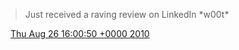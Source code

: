 > Just received a raving review on LinkedIn \*w00t\*

<img src="../../media/tweet.ico" width="12" /> [Thu Aug 26 16:00:50 +0000 2010](https://twitter.com/DromerDenker/status/22189335844)
